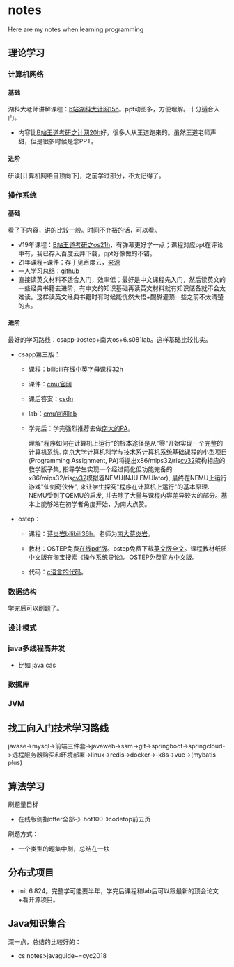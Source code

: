 # notes
Here are my notes when learning programming



## 理论学习

### 计算机网络

#### 基础

湖科大老师讲解课程：[b站湖科大计网15h](https://www.bilibili.com/video/BV1c4411d7jb?p=1)。ppt动图多，方便理解。十分适合入门。

- 内容比[B站王道考研之计网20h](https://www.bilibili.com/video/BV19E411D78Q?p=1)好，很多人从王道跑来的。虽然王道老师声甜，但是很多时候是念PPT。

#### 进阶

研读[计算机网络自顶向下]，之前学过部分，不太记得了。



### 操作系统

#### 基础

看了下内容，讲的比较一般。时间不充裕的话，可以看。

- √19年课程：[B站王道考研之os21h](https://www.bilibili.com/video/BV1YE411D7nH?from=search&seid=11897886848935618319&spm_id_from=333.337.0.0)，有弹幕更好学一点；课程对应ppt在评论中有，我已存入百度云并下载，ppt好像做的不错。
- 21年课程+课件：存于见百度云，[来源](https://github.com/cen6667/408)
- 一人学习总结：[github](https://github.com/cen6667/408)
- 直接读英文材料不适合入门，效率低；最好是中文课程先入门，然后读英文的一些经典书籍去进阶，有中文的知识基础再读英文材料就有知识储备就不会太难读。这样读英文经典书籍时有时候能恍然大悟+醍醐灌顶一些之前不太清楚的点。

#### 进阶

最好的学习路线：csapp-》ostep+南大os+6.s081lab。这样基础比较扎实。

- csapp第三版：

  - 课程：bilibili在线[中英字母课程32h](https://www.bilibili.com/video/BV1iW411d7hd?from=search&seid=11848027102089587546&spm_id_from=333.337.0.0)

  - 课件：[cmu官网](http://www.cs.cmu.edu/afs/cs/academic/class/15213-f15/www/schedule.html)

  - 课后答案：[csdn](https://blog.csdn.net/swy_swy_swy/article/details/105313825 )

  - lab：[cmu官网lab](http://csapp.cs.cmu.edu/3e/labs.html)

  - 学完后：学完强烈推荐去做[南大的PA](https://nju-projectn.github.io/ics-pa-gitbook/ics2019/)。

    理解"程序如何在计算机上运行"的根本途径是从"零"开始实现一个完整的计算机系统. 南京大学计算机科学与技术系计算机系统基础课程的小型项目 (Programming Assignment, PA)将提出x86/mips32/ris[cv32](https://www.bilibili.com/read/cv32/)架构相应的教学版子集, 指导学生实现一个经过简化但功能完备的x86/mips32/ris[cv32](https://www.bilibili.com/read/cv32/)模拟器NEMU(NJU EMUlator), 最终在NEMU上运行游戏"仙剑奇侠传", 来让学生探究"程序在计算机上运行"的基本原理. NEMU受到了QEMU的启发, 并去除了大量与课程内容差异较大的部分。基本上能够站在初学者角度开始，为南大点赞。

- ostep：

  - 课程：[蒋炎岩bilibili36h](https://www.bilibili.com/video/BV1N741177F5?spm_id_from=333.999.0.0)。老师为[南大蒋炎岩](https://zhuanlan.zhihu.com/p/130318023)。

  - 教材：OSTEP免费[在线pdf版](https://pages.cs.wisc.edu/~remzi/OSTEP/)。ostep免费下载[英文版全文](https://github.com/mthipparthi/operating-systems-three-easy-pieces)。课程教材纸质中文版在淘宝搜索《操作系统导论》。OSTEP免费[官方中文版](https://github.com/remzi-arpacidusseau/ostep-translations/tree/master/chinese)。

  - 代码：[c语言的代码](https://github.com/xxyzz/ostep-hw)。



### 数据结构

学完后可以刷题了。

### 设计模式



### java多线程高并发

- 比如 java cas

### 数据库

### JVM

## 找工向入门技术学习路线

javase->mysql->前端三件套->javaweb->ssm->git->springboot->springcloud->远程服务器购买和环境部署->linux->redis->docker->-k8s->vue->(mybatis plus)



## 算法学习

刷题量目标

- 在线版剑指offer全部-》hot100-》codetop前五页

刷题方式：

- 一个类型的题集中刷，总结在一块



## 分布式项目

- mit 6.824。完整学可能要半年，学完后课程和lab后可以跟最新的顶会论文+看开源项目。



## Java知识集合

深一点，总结的比较好的：

- cs notes>javaguide~=cyc2018
